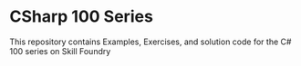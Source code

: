 # CSharp 100 Series

This repository contains Examples, Exercises, and solution code for the C# 100 series on Skill Foundry

